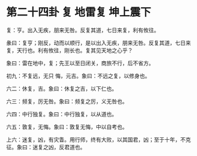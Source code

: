 # 第二十四卦 复 地雷复 坤上震下


复：亨。出入无疾，朋来无咎。反复其道，七日来复，利有攸往。

彖曰：复亨；刚反，动而以顺行，是以出入无疾，朋来无咎。反复其道，七日来复，天行也。利有攸往，刚长也。复其见天地之心乎？

象曰：雷在地中，复；先王以至日闭关，商旅不行，后不省方。

初九：不复远，无只 悔，元吉。象曰：不远之复，以修身也。

六二：休复，吉。象曰：休复之吉，以下仁也。

六三：频复，厉无咎。象曰：频复之厉，义无咎也。

六四：中行独复。象曰：中行独复，以从道也。

六五：敦复，无悔。象曰：敦复无悔，中以自考也。

上六：迷复，凶，有灾眚。用行师，终有大败，以其国君，凶；至于十年，不克征。象曰：迷复之凶，反君道也。
